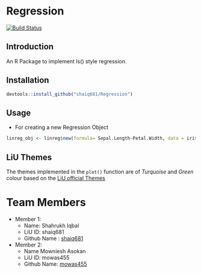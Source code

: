 # Regression


[![Build Status](https://travis-ci.org/shaiq681/Regression.svg?branch=master)](https://travis-ci.org/shaiq681/Regression)

## Introduction

An R Package to implement ls() style regression.

## Installation

```r
devtools::install_github("shaiq681/Regression")
```

## Usage

- For creating a new Regression Object

```r
linreg_obj <- linreg$new(formula= Sepal.Length~Petal.Width, data = iris, use.qr = F)
```
## LiU Themes

The themes implemented in the ```plot()``` function are of *Turquoise* and *Green* colour based on the [LiU official Themes](https://insidan.liu.se/kommunikationsstod/grafiskprofil/?l=en&sc=true)


# Team Members

- Member 1:
  - Name: Shahrukh Iqbal
  - LiU ID: shaiq681
  - Github Name : [shaiq681](https://github.com/shaiq681)
- Member 2:
  - Name Mowniesh Asokan
  - LiU ID: mowas455
  - Github Name: [mowas455](https://github.com/mowas455)
  

